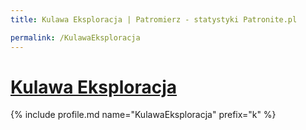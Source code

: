 ```yaml
---
title: Kulawa Eksploracja | Patromierz - statystyki Patronite.pl

permalink: /KulawaEksploracja
---
```


# [Kulawa Eksploracja](https://patronite.pl/KulawaEksploracja)

{% include profile.md name="KulawaEksploracja" prefix="k" %}
